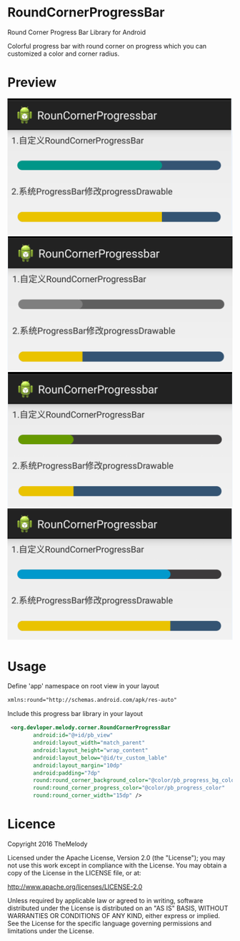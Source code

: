 # RoundCornerProgressBar
Round Corner Progress Bar Library for Android

Colorful progress bar with round corner on progress which you can customized a color and corner radius.

Preview
===========================
![Icon Round Corner Progress Bar Usage](https://github.com/TheMelody/RoundCornerProgressBar/blob/master/Screenshot_20160608-151511.png)
![Icon Round Corner Progress Bar Usage](https://github.com/TheMelody/RoundCornerProgressBar/blob/master/Screenshot_20160608-151649.png)
![Icon Round Corner Progress Bar Usage](https://github.com/TheMelody/RoundCornerProgressBar/blob/master/Screenshot_20160608-151908.png)
![Icon Round Corner Progress Bar Usage](https://github.com/TheMelody/RoundCornerProgressBar/blob/master/Screenshot_20160608-152012.png)


Usage
===========================
Define 'app' namespace on root view in your layout

```xml
xmlns:round="http://schemas.android.com/apk/res-auto"
```


Include this progress bar library in your layout

```xml
 <org.devloper.melody.corner.RoundCornerProgressBar
        android:id="@+id/pb_view"
        android:layout_width="match_parent"
        android:layout_height="wrap_content"
        android:layout_below="@id/tv_custom_lable"
        android:layout_margin="10dp"
        android:padding="7dp"
        round:round_corner_background_color="@color/pb_progress_bg_color"
        round:round_corner_progress_color="@color/pb_progress_color"
        round:round_corner_width="15dp" />
```

Licence
===========================
Copyright 2016 TheMelody

Licensed under the Apache License, Version 2.0 (the "License"); you may not use this work except in compliance with the License. You may obtain a copy of the License in the LICENSE file, or at:

http://www.apache.org/licenses/LICENSE-2.0

Unless required by applicable law or agreed to in writing, software distributed under the License is distributed on an "AS IS" BASIS, WITHOUT WARRANTIES OR CONDITIONS OF ANY KIND, either express or implied. See the License for the specific language governing permissions and limitations under the License.
